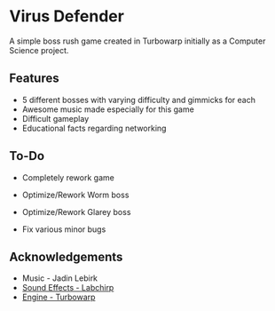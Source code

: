 
# Virus Defender

A simple boss rush game created in Turbowarp initially as a Computer Science project.


## Features

- 5 different bosses with varying difficulty and gimmicks for each
- Awesome music made especially for this game
- Difficult gameplay
- Educational facts regarding networking


## To-Do

- Completely rework game

- Optimize/Rework Worm boss

- Optimize/Rework Glarey boss

- Fix various minor bugs

## Acknowledgements

- Music - Jadin Lebirk
- [Sound Effects - Labchirp](http://labbed.net/software/labchirp/)
- [Engine - Turbowarp](https://turbowarp.org/)

